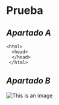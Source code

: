 # Prueba

## *Apartado A*

```
<html>
  <head>
  </head>
 </html>
 ```

## *Apartado B*

![This is an image](https://www.diez.hn/binrepository/1024x680/0c0/0d0/none/3014757/RHIE/agregar-un-titulo-1_1211524_20220329104133.jpg)

